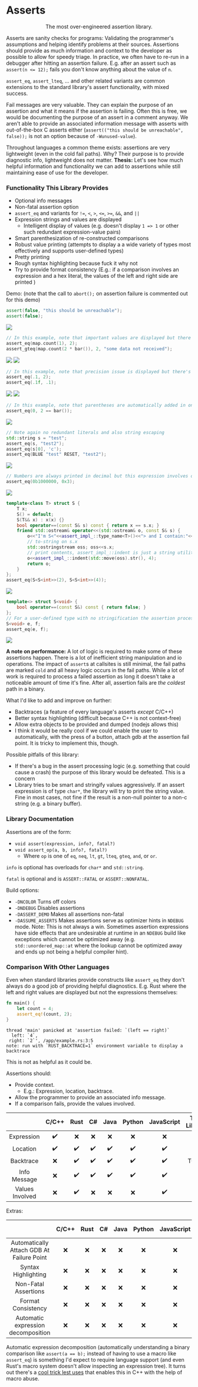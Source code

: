 # Asserts

<p align="center">The most over-engineered assertion library.</p>

Asserts are sanity checks for programs: Validating the programmer's assumptions and helping identify
problems at their sources. Assertions should provide as much information and context to the
developer as possible to allow for speedy triage. In practice, we often have to re-run in a debugger
after hitting an assertion failure. E.g. after an assert such as `assert(n <= 12);` fails you don't
know anything about the value of `n`.

`assert_eq`, `assert_lteq`, ... and other related variants are common extensions to the standard
library's assert functionality, with mixed success.

Fail messages are very valuable. They can explain the purpose of an assertion and what it means if
the assertion is failing. Often this is free, we would be documenting the purpose of an assert in a
comment anyway. We aren't able to provide an associated information message with asserts with
out-of-the-box C asserts either (`assert(("this should be unreachable", false));` is not an option
because of `-Wunused-value`).

Throughout languages a common theme exists: assertions are very lightweight (even in the cold fail
paths). Why? Their purpose is to provide diagnostic info, lightweight does not matter. **Thesis:**
Let's see how much helpful information and functionality we can add to assertions while still
maintaining ease of use for the developer.

### Functionality This Library Provides

- Optional info messages
- Non-fatal assertion option
- `assert_eq` and variants for `!=`, `<`, `>`, `<=`, `>=`, `&&`, and `||`
- Expression strings and values are displayed
  - Intelligent display of values (e.g. doesn't display `1 => 1` or other such redundant
    expression-value pairs)
- Smart parenthesization of re-constructed comparisons
- Robust value printing (attempts to display a a wide variety of types most effectively and supports user-defined types)
- Pretty printing
- Rough syntax highlighting because fuck it why not
- Try to provide format consistency (E.g.: if a comparison involves an expression and a hex literal,
  the values of the left and right side are printed )

Demo: (note that the call to `abort();` on assertion failure is commented out for this demo)
```cpp
assert(false, "this should be unreachable");
assert(false);
```
![](screenshots/a.png)
```cpp
// In this example, note that important values are displayed but there's no redundant "2 => 2"
assert_eq(map.count(1), 2);
assert_gteq(map.count(2 * bar()), 2, "some data not received");
```
![](screenshots/b.png)
![](screenshots/c.png)
```cpp
// In this example, note that precision issue is displayed but there's no redundant "2 => 2"
assert_eq(.1, 2);
assert_eq(.1f, .1);
```
![](screenshots/d.png)
![](screenshots/e.png)
```cpp
// In this example, note that parentheses are automatically added in on the right-side by the assertion processor to make the output correct
assert_eq(0, 2 == bar());
```
![](screenshots/f.png)
```cpp
// Note again no redundant literals and also string escaping
std::string s = "test";
assert_eq(s, "test2");
assert_eq(s[0], 'c');
assert_eq(BLUE "test" RESET, "test2");
```
![](screenshots/g.png)
```cpp
// Numbers are always printed in decimal but this expression involves other representations too: hex and binary. So the hex and binary forms are also displayed.
assert_eq(0b1000000, 0x3);
```
![](screenshots/h.png)
```cpp
template<class T> struct S {
    T x;
    S() = default;
    S(T&& x) : x(x) {}
    bool operator==(const S& s) const { return x == s.x; }
    friend std::ostream& operator<<(std::ostream& o, const S& s) {
        o<<"I'm S<"<<assert_impl_::type_name<T>()<<"> and I contain:"<<std::endl;
        // to-string on s.x
        std::ostringstream oss; oss<<s.x;
        // print contents, assert_impl_::indent is just a string utility to indent all lines in a string
        o<<assert_impl_::indent(std::move(oss).str(), 4);
        return o;
    }
};
assert_eq(S<S<int>>(2), S<S<int>>(4));
```
![](screenshots/i.png)
```cpp
template<> struct S<void> {
    bool operator==(const S&) const { return false; }
};
// For a user-defined type with no stringification the assertion processor will fallback to type info
S<void> e, f;
assert_eq(e, f);
```
![](screenshots/j.png)

**A note on performance:** A lot of logic is required to make some of these assertions happen. There
is a lot of inefficient string manipulation and io operations. The impact of `assert`s at callsites
is still minimal, the fail paths are marked `cold` and all heavy logic occurs in the fail paths.
While a lot of work is required to process a failed assertion as long it doesn't take a noticeable
amount of time it's fine. After all, assertion fails are *the coldest* path in a binary.

What I'd like to add and improve on further:
- Backtraces (a feature of every language's asserts *except* C/C++)
- Better syntax highlighting (difficult because C++ is not context-free)
- Allow extra objects to be provided and dumped (nodejs allows this)
- I think it would be really cool if we could enable the user to automatically, with the press of a
  button, attach gdb at the assertion fail point. It is tricky to implement this, though.

Possible pitfalls of this library:
- If there's a bug in the assert processing logic (e.g. something that could cause a crash) the
  purpose of this library would be defeated. This is a concern
- Library tries to be smart and stringify values aggressively. If an assert expression is of type
  `char*`, the library will try to print the string value. Fine in most cases, not fine if the
  result is a non-null pointer to a non-c string (e.g. a binary buffer).

### Library Documentation

Assertions are of the form:

- `void assert(expression, info?, fatal?)`
- `void assert_op(a, b, info?, fatal?)`
  - Where `op` is one of `eq`, `neq`, `lt`, `gt`, `lteq`, `gteq`, `and`, or `or`.

`info` is optional has overloads for `char*` and `std::string`.

`fatal` is optional and is `ASSERT::FATAL` or `ASSERT::NONFATAL`.

Build options:

- `-DNCOLOR` Turns off colors
- `-DNDEBUG` Disables assertions
- `-DASSERT_DEMO` Makes all assertions non-fatal
- `-DASSUME_ASSERTS` Makes assertions serve as optimizer hints in `NDEBUG` mode. Note: This is not
  always a win. Sometimes assertion expressions have side effects that are undesirable at runtime in
  an `NDEBUG` build like exceptions which cannot be optimized away (e.g. `std::unordered_map::at`
  where the lookup cannot be optimized away and ends up not being a helpful compiler hint).

### Comparison With Other Languages

Even when standard libraries provide constructs like `assert_eq` they don't always do a good job of
providing helpful diagnostics. E.g. Rust where the left and right values are displayed but not the
expressions themselves:

```rust
fn main() {
    let count = 4;
    assert_eq!(count, 2);
}
```
```
thread 'main' panicked at 'assertion failed: `(left == right)`
  left: `4`,
 right: `2`', /app/example.rs:3:5
note: run with `RUST_BACKTRACE=1` environment variable to display a backtrace
```

This is not as helpful as it could be.

Assertions should:
- Provide context.
  - E.g.: Expression, location, backtrace.
- Allow the programmer to provide an associated info message.
- If a comparison fails, provide the values involved.

|                 | C/C++ | Rust | C# | Java | Python | JavaScript | This Library |
|:--:             |:--:  |:--:  |:--: |:--:  |:--:    |:--:        |:--:|
| Expression      | ✔️   | ❌   | ❌ | ❌  | ❌    | ❌         | ✔️ |
| Location        | ✔️   | ✔️   | ✔️ | ✔️  | ✔️    | ✔️         | ✔️ |
| Backtrace       | ❌   | ✔️   | ✔️ | ✔️  | ✔️    | ✔️         | TODO |
| Info Message    | ❌   | ✔️   | ✔️ | ✔️  | ✔️    | ✔️         | ✔️ |
| Values Involved | ❌   | ✔️   | ❌ | ❌  | ❌    | ✔️         | ✔️ |

Extras:

|                 | C/C++ | Rust | C# | Java | Python | JavaScript | This Library |
|:--:             |:--:  |:--:  |:--: |:--:  |:--:    |:--:        |:--:|
| Automatically Attach GDB At Failure Point | ❌   | ❌   | ❌ | ❌  | ❌    | ❌         | Will investigate further |
| Syntax Highlighting   | ❌   | ❌   | ❌ | ❌  | ❌    | ❌         | ✔️ |
| Non-Fatal Assertions  | ❌   | ❌   | ❌ | ❌  | ❌    | ❌         | ✔️ |
| Format Consistency    | ❌   | ❌   | ❌ | ❌  | ❌    | ❌         | ✔️ |
| Automatic expression decomposition | ❌   | ❌   | ❌ | ❌  | ❌    | ❌         | TODO |

Automatic expression decomposition (automatically understanding a binary comparison like
`assert(a == b);` instead of having to use a macro like `assert_eq`) is something I'd expect to
require language support (and even Rust's macro system doesn't allow inspecting an expression tree).
It turns out there's a [cool trick lest uses][lest trick] that enables this in C++ with the help of
macro abuse.

[lest trick]: https://github.com/martinmoene/lest/blob/master/include/lest/lest.hpp#L829-L853
